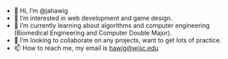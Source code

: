 - 👋 Hi, I’m @jahawig
- 👀 I’m interested in web development and game design.
- 🌱 I’m currently learning about algorithms and computer engineering (Biomedical Engineering and Computer Double Major).
- 💞️ I’m looking to collaborate on any projects, want to get lots of practice.
- 📫 How to reach me, my email is hawig@wisc.edu

<!---
jahawig/jahawig is a ✨ special ✨ repository because its `README.md` (this file) appears on your GitHub profile.
You can click the Preview link to take a look at your changes.
--->
